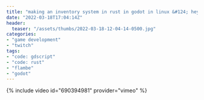 ```yaml
---
title: "making an inventory system in rust in godot in linux &#124; hey look, it's friday come hang out &#124; music later maybe"
date: "2022-03-18T17:04:14Z"
header:
  teaser: "/assets/thumbs/2022-03-18-12-04-14-0500.jpg"
categories:
- "game development"
- "twitch"
tags:
- "code: gdscript"
- "code: rust"
- "flambe"
- "godot"
---
```

{% include video id="690394981" provider="vimeo" %}
